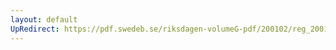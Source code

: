 ```yaml
---
layout: default
UpRedirect: https://pdf.swedeb.se/riksdagen-volumeG-pdf/200102/reg_200102/reg_200102_0020.pdf
---
```

